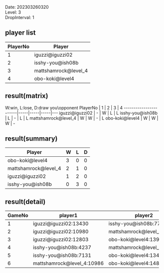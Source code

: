 Date: 202303260320  
Level: 3  
DropInterval: 1  
## player list
PlayerNo  |  Player
----------|----------------------
1         |  iguzzi@iguzzi02
2         |  isshy-you@ish08b
3         |  mattshamrock@level_4
4         |  obo-koki@level4
## result(matrix)
W:win, L:lose, D:draw
you\opponent PlayerNo  |  1  |  2  |  3  |  4
-----------------------|-----|-----|-----|---
iguzzi@iguzzi02        |  -  |  W  |  L  |  L
isshy-you@ish08b       |  L  |  -  |  L  |  L
mattshamrock@level_4   |  W  |  W  |  -  |  L
obo-koki@level4        |  W  |  W  |  W  |  -
## result(summary)
Player                |  W  |  L  |  D
----------------------|-----|-----|---
obo-koki@level4       |  3  |  0  |  0
mattshamrock@level_4  |  2  |  1  |  0
iguzzi@iguzzi02       |  1  |  2  |  0
isshy-you@ish08b      |  0  |  3  |  0
## result(detail)
GameNo  |  player1                     |  player2
--------|------------------------------|----------------------------
1       |  iguzzi@iguzzi02:13430       |  isshy-you@ish08b:7799
2       |  iguzzi@iguzzi02:10980       |  mattshamrock@level_4:11891
3       |  iguzzi@iguzzi02:12803       |  obo-koki@level4:13917
4       |  isshy-you@ish08b:4237       |  mattshamrock@level_4:10203
5       |  isshy-you@ish08b:7131       |  obo-koki@level4:13424
6       |  mattshamrock@level_4:10986  |  obo-koki@level4:14899
